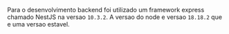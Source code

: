 Para o desenvolvimento backend foi utilizado um framework express chamado NestJS na versao `10.3.2`.
A versao do node e versao `18.18.2` que e uma versao estavel.

